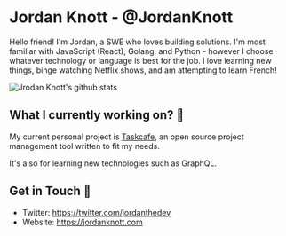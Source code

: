 # Jordan Knott - @JordanKnott

Hello friend! I'm Jordan, a SWE who loves building solutions. I'm most familiar with JavaScript (React), Golang, and Python - however I choose whatever technology or language is best for the job. I love learning new things, binge watching Netflix shows, and am attempting to learn French!

![Jrodan Knott's github stats](https://github-readme-stats.vercel.app/api?username=JordanKnott&show_icons=true)


## What I currently working on? :purple_heart:

My current personal project is [Taskcafe](https://github.com/JordanKnott/taskcafe/), an open source project management tool written to fit my needs. 

It's also for learning new technologies such as GraphQL.

## Get in Touch 🌱

- Twitter: https://twitter.com/jordanthedev
- Website: https://jordanknott.com
